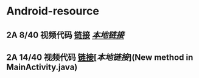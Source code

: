 # Android-resource
## 2A 8/40 视频代码 [链接](https://gist.github.com/anonymous/b335094aa30f5866f219) [***本地链接***](MainActivity.java)
## 2A 14/40 视频代码 [链接](https://gist.github.com/anonymous/36388d8e8d2608ee1c89)[***本地链接***](New method in MainActivity.java)
